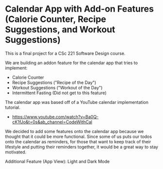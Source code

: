# Calendar App with Add-on Features (Calorie Counter, Recipe Suggestions, and Workout Suggestions)

This is a final project for a CSc 221 Software Design course. 

We are building an addon feature for the calendar app that tries to implement:
- Calorie Counter
- Recipe Suggestions ("Recipe of the Day")
- Workout Suggestions ("Workout of the Day")
- Intermittent Fasting (Did not get to this feature)

The calendar app was based off of a YouTube calendar implementation tutorial. 
 - https://www.youtube.com/watch?v=Ba0Q-cK1fJo&t=0s&ab_channel=CodeWithCal

We decided to add some features onto the calendar app because we thought that it could be more 
functional. Since some of us puts our todos onto the calendar as reminders, for those that want to 
keep track of their lifestyle and putting their reminders together, it would be a great way to stay 
motivated. 

Additional Feature (App View): Light and Dark Mode

